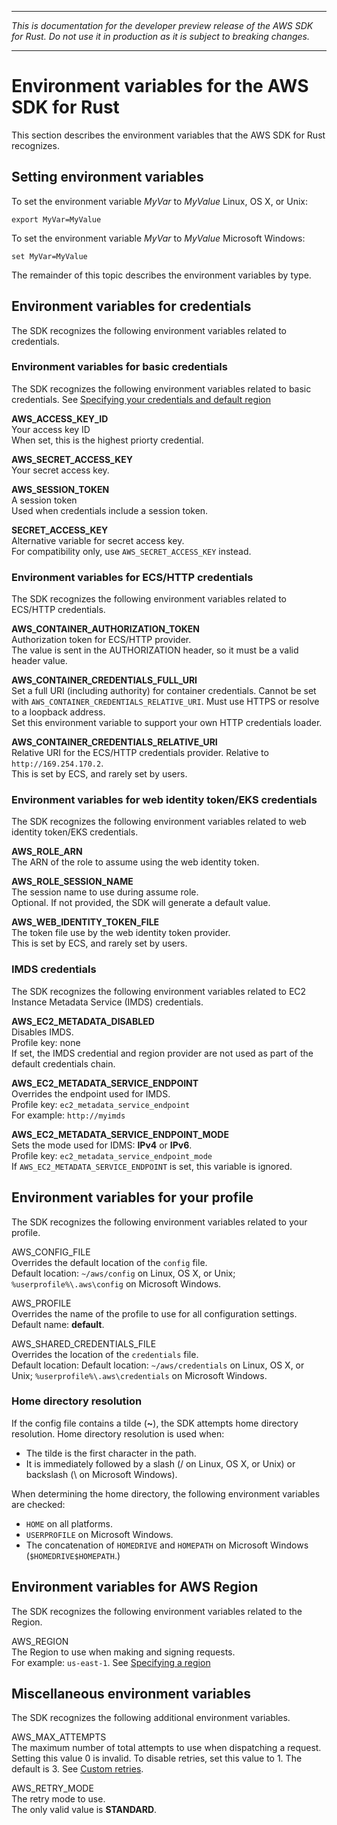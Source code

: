 --------

 *This is documentation for the developer preview release of the AWS SDK for Rust\. Do not use it in production as it is subject to breaking changes\.* 

--------

# Environment variables for the AWS SDK for Rust<a name="environment-variables"></a>

This section describes the environment variables that the AWS SDK for Rust recognizes\.

## Setting environment variables<a name="environment-variables-setting"></a>

To set the environment variable *MyVar* to *MyValue* Linux, OS X, or Unix:

```
export MyVar=MyValue
```

To set the environment variable *MyVar* to *MyValue* Microsoft Windows:

```
set MyVar=MyValue
```

The remainder of this topic describes the environment variables by type\.

## Environment variables for credentials<a name="environment-variables-credentials"></a>

The SDK recognizes the following environment variables related to credentials\.

### Environment variables for basic credentials<a name="environment-variables-credentials-basic"></a>

The SDK recognizes the following environment variables related to basic credentials\. See [Specifying your credentials and default region](credentials.md)

**AWS\_ACCESS\_KEY\_ID**  
Your access key ID  
When set, this is the highest priorty credential\.

**AWS\_SECRET\_ACCESS\_KEY**  
Your secret access key\.

**AWS\_SESSION\_TOKEN**  
A session token  
Used when credentials include a session token\.

**SECRET\_ACCESS\_KEY**  
Alternative variable for secret access key\.  
For compatibility only, use `AWS_SECRET_ACCESS_KEY` instead\.

### Environment variables for ECS/HTTP credentials<a name="environment-variables-credentials-ecs"></a>

The SDK recognizes the following environment variables related to ECS/HTTP credentials\.

**AWS\_CONTAINER\_AUTHORIZATION\_TOKEN**  
Authorization token for ECS/HTTP provider\.  
The value is sent in the AUTHORIZATION header, so it must be a valid header value\.

**AWS\_CONTAINER\_CREDENTIALS\_FULL\_URI**  
Set a full URI \(including authority\) for container credentials\. Cannot be set with `AWS_CONTAINER_CREDENTIALS_RELATIVE_URI`\. Must use HTTPS or resolve to a loopback address\.  
Set this environment variable to support your own HTTP credentials loader\.

**AWS\_CONTAINER\_CREDENTIALS\_RELATIVE\_URI**  
Relative URI for the ECS/HTTP credentials provider\. Relative to `http://169.254.170.2`\.  
This is set by ECS, and rarely set by users\.

### Environment variables for web identity token/EKS credentials<a name="environment-variables-credentials-web"></a>

The SDK recognizes the following environment variables related to web identity token/EKS credentials\.

**AWS\_ROLE\_ARN**  
The ARN of the role to assume using the web identity token\.

**AWS\_ROLE\_SESSION\_NAME**  
The session name to use during assume role\.  
Optional\. If not provided, the SDK will generate a default value\.

**AWS\_WEB\_IDENTITY\_TOKEN\_FILE**  
The token file use by the web identity token provider\.  
This is set by ECS, and rarely set by users\.

### IMDS credentials<a name="environment-variables-credentials-imds"></a>

The SDK recognizes the following environment variables related to EC2 Instance Metadata Service \(IMDS\) credentials\.

**AWS\_EC2\_METADATA\_DISABLED**  
Disables IMDS\.  
Profile key: none  
If set, the IMDS credential and region provider are not used as part of the default credentials chain\.

**AWS\_EC2\_METADATA\_SERVICE\_ENDPOINT**  
Overrides the endpoint used for IMDS\.  
Profile key: `ec2_metadata_service_endpoint`  
For example: `http://myimds`

**AWS\_EC2\_METADATA\_SERVICE\_ENDPOINT\_MODE**  
Sets the mode used for IDMS: **IPv4** or **IPv6**\.  
Profile key: `ec2_metadata_service_endpoint_mode`  
If `AWS_EC2_METADATA_SERVICE_ENDPOINT` is set, this variable is ignored\.

## Environment variables for your profile<a name="environment-variables-profile"></a>

The SDK recognizes the following environment variables related to your profile\.

AWS\_CONFIG\_FILE  
Overrides the default location of the `config` file\.  
Default location: `~/aws/config` on Linux, OS X, or Unix; `%userprofile%\.aws\config` on Microsoft Windows\.

AWS\_PROFILE  
Overrides the name of the profile to use for all configuration settings\.  
Default name: **default**\.

AWS\_SHARED\_CREDENTIALS\_FILE  
Overrides the location of the `credentials` file\.  
Default location: Default location: `~/aws/credentials` on Linux, OS X, or Unix; `%userprofile%\.aws\credentials` on Microsoft Windows\.

### Home directory resolution<a name="environment-variables-profile-home"></a>

If the config file contains a tilde \(**\~**\), the SDK attempts home directory resolution\. Home directory resolution is used when:
+ The tilde is the first character in the path\.
+ It is immediately followed by a slash \(/ on Linux, OS X, or Unix\) or backslash \(\\ on Microsoft Windows\)\.

When determining the home directory, the following environment variables are checked:
+ `HOME` on all platforms\.
+ `USERPROFILE` on Microsoft Windows\.
+ The concatenation of `HOMEDRIVE` and `HOMEPATH` on Microsoft Windows \(`$HOMEDRIVE$HOMEPATH`\.\)

## Environment variables for AWS Region<a name="environment-variables-region"></a>

The SDK recognizes the following environment variables related to the Region\.

AWS\_REGION  
The Region to use when making and signing requests\.  
For example: `us-east-1`\. See [Specifying a region](credentials.md#credentials-region)

## Miscellaneous environment variables<a name="environment-variables-misc"></a>

The SDK recognizes the following additional environment variables\.

AWS\_MAX\_ATTEMPTS  
The maximum number of total attempts to use when dispatching a request\.  
Setting this value 0 is invalid\. To disable retries, set this value to 1\. The default is 3\. See [Custom retries](retries.md)\.

AWS\_RETRY\_MODE  
The retry mode to use\.  
The only valid value is **STANDARD**\.